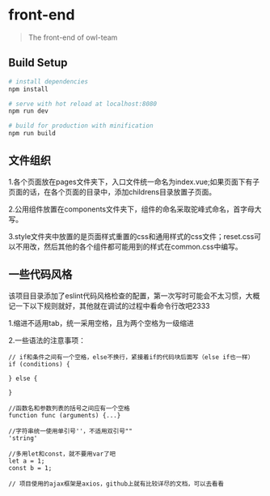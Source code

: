 # front-end

> The front-end of owl-team

## Build Setup

``` bash
# install dependencies
npm install

# serve with hot reload at localhost:8080
npm run dev

# build for production with minification
npm run build
```

## 文件组织
1.各个页面放在pages文件夹下，入口文件统一命名为index.vue;如果页面下有子页面的话，在各个页面的目录中，添加childrens目录放置子页面。

2.公用组件放置在components文件夹下，组件的命名采取驼峰式命名，首字母大写。

3.style文件夹中放置的是页面样式重置的css和通用样式的css文件；reset.css可以不用改，然后其他的各个组件都可能用到的样式在common.css中编写。

## 一些代码风格
该项目目录添加了eslint代码风格检查的配置，第一次写时可能会不太习惯，大概记一下以下规则就好，其他就在调试的过程中看命令行改吧2333

1.缩进不适用tab，统一采用空格，且为两个空格为一级缩进

2.一些语法的注意事项：
```
// if和条件之间有一个空格，else不换行，紧接着if的代码块后面写（else if也一样）
if (conditions) {
  
} else {
  
}

//函数名和参数列表的括号之间应有一个空格
function func (arguments) {...}

//字符串统一使用单引号''，不适用双引号""
'string'

//多用let和const，就不要用var了吧
let a = 1;
const b = 1;

// 项目使用的ajax框架是axios，github上就有比较详尽的文档，可以去看看
